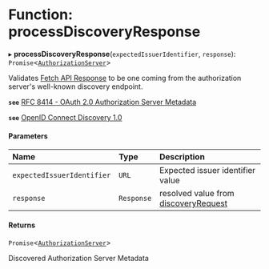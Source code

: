 # Function: processDiscoveryResponse

▸ **processDiscoveryResponse**(`expectedIssuerIdentifier`, `response`): `Promise`<[`AuthorizationServer`](../interfaces/AuthorizationServer.md)\>

Validates
[Fetch API Response](https://developer.mozilla.org/en-US/docs/Web/API/Response)
to be one coming from the authorization server's well-known discovery endpoint.

**`see`** [RFC 8414 - OAuth 2.0 Authorization Server Metadata](https://www.rfc-editor.org/rfc/rfc8414.html#section-3)

**`see`** [OpenID Connect Discovery 1.0](https://openid.net/specs/openid-connect-discovery-1_0.html#ProviderConfig)

#### Parameters

| Name | Type | Description |
| :------ | :------ | :------ |
| `expectedIssuerIdentifier` | `URL` | Expected issuer identifier value |
| `response` | `Response` | resolved value from [discoveryRequest](discoveryRequest.md) |

#### Returns

`Promise`<[`AuthorizationServer`](../interfaces/AuthorizationServer.md)\>

Discovered Authorization Server Metadata

